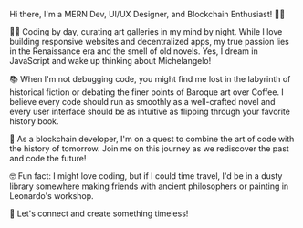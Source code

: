 Hi there, I'm a MERN Dev, UI/UX Designer, and Blockchain Enthusiast! 🚀🎨

👨‍💻 Coding by day, curating art galleries in my mind by night. While I love building responsive websites and decentralized apps, my true passion lies in the Renaissance era and the smell of old novels. Yes, I dream in JavaScript and wake up thinking about Michelangelo!

📚 When I'm not debugging code, you might find me lost in the labyrinth of historical fiction or debating the finer points of Baroque art over Coffee. I believe every code should run as smoothly as a well-crafted novel and every user interface should be as intuitive as flipping through your favorite history book.

🎨 As a blockchain developer, I'm on a quest to combine the art of code with the history of tomorrow. Join me on this journey as we rediscover the past and code the future!

🤓 Fun fact: I might love coding, but if I could time travel, I'd be in a dusty library somewhere making friends with ancient philosophers or painting in Leonardo's workshop.

🔗 Let's connect and create something timeless!
